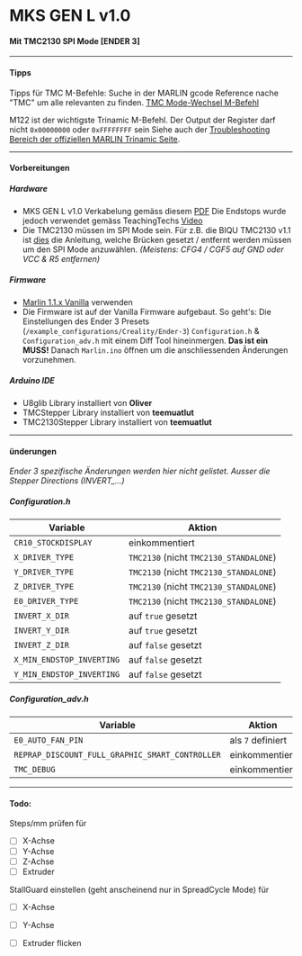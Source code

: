 # MKS GEN L v1.0
#### Mit TMC2130 SPI Mode [ENDER 3]
---
#### Tipps
Tipps für TMC M-Befehle: Suche in der MARLIN gcode Reference nache "TMC" um alle
relevanten zu finden.
[TMC Mode-Wechsel M-Befehl](http://marlinfw.org/docs/gcode/M569.html)

M122 ist der wichtigste Trinamic M-Befehl. Der Output der Register darf nicht `0x00000000` oder `0xFFFFFFFF` sein
Siehe auch der [Troubleshooting Bereich der offiziellen MARLIN Trinamic Seite](http://marlinfw.org/docs/hardware/tmc_drivers.html).

---
#### Vorbereitungen
##### Hardware
* MKS GEN L v1.0 Verkabelung gemäss diesem [PDF](https://cdn.thingiverse.com/assets/a6/03/31/95/98/MKS_Gen-L_TMC2130_SPI_Sensor-less_Homing_Wiring_Diagram.pdf)
Die Endstops wurde jedoch verwendet gemäss TeachingTechs [Video](https://www.youtube.com/watch?v=LNdMYgwez8Y)
* Die TMC2130 müssen im SPI Mode sein. Für z.B. die BIQU TMC2130 v1.1 ist [dies](https://www.biqu.equipment/products/biqu-bigtreetech-tmc2100-2208-2130-v1-0-stepstick-mks-stepper-motor-driver-ultra-silent) die Anleitung, welche Brücken gesetzt / entfernt werden müssen um den SPI Mode anzuwählen.
*(Meistens: CFG4 / CGF5 auf GND oder VCC & R5 entfernen)*

##### Firmware
* [Marlin 1.1.x Vanilla](https://github.com/MarlinFirmware/Marlin/archive/1.1.x.zip) verwenden
* Die Firmware ist auf der Vanilla Firmware aufgebaut. So geht's:
Die Einstellungen des Ender 3 Presets (`/example_configurations/Creality/Ender-3`) `Configuration.h` & `Configuration_adv.h` mit einem Diff Tool hineinmergen. **Das ist ein MUSS!**
Danach `Marlin.ino` öffnen um die anschliessenden Änderungen vorzunehmen.

##### Arduino IDE
* U8glib Library installiert von **Oliver**
* TMCStepper Library installiert von **teemuatlut**
* TMC2130Stepper Library installiert von **teemuatlut**

---
#### ünderungen
*Ender 3 spezifische Änderungen werden hier nicht gelistet. Ausser die Stepper Directions (INVERT_...)*
##### Configuration.h
Variable | Aktion
---|---
`CR10_STOCKDISPLAY` | einkommentiert
`X_DRIVER_TYPE` | `TMC2130` (nicht `TMC2130_STANDALONE`)
`Y_DRIVER_TYPE`| `TMC2130` (nicht `TMC2130_STANDALONE`)
`Z_DRIVER_TYPE`	| `TMC2130` (nicht `TMC2130_STANDALONE`)
`E0_DRIVER_TYPE` | `TMC2130` (nicht `TMC2130_STANDALONE`)
`INVERT_X_DIR` | auf `true` gesetzt
`INVERT_Y_DIR` | auf `true` gesetzt
`INVERT_Z_DIR` | auf `false` gesetzt
`X_MIN_ENDSTOP_INVERTING` | auf `false` gesetzt
`Y_MIN_ENDSTOP_INVERTING` | auf `false` gesetzt

##### Configuration_adv.h
Variable | Aktion
---|---
`E0_AUTO_FAN_PIN`  | als `7` definiert
`REPRAP_DISCOUNT_FULL_GRAPHIC_SMART_CONTROLLER` | einkommentiert
`TMC_DEBUG` | einkommentiert


---
#### Todo:
Steps/mm prüfen für
* [ ] X-Achse
* [ ] Y-Achse
* [ ] Z-Achse
* [ ] Extruder

StallGuard einstellen (geht anscheinend nur in SpreadCycle Mode) für
* [ ] X-Achse
* [ ] Y-Achse

* [ ] Extruder flicken
